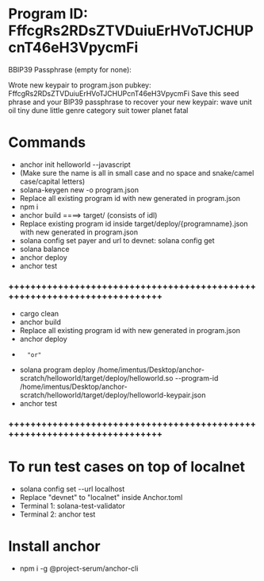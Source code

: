 # Program ID: FffcgRs2RDsZTVDuiuErHVoTJCHUPcnT46eH3VpycmFi
BBIP39 Passphrase (empty for none): 

Wrote new keypair to program.json
pubkey: FffcgRs2RDsZTVDuiuErHVoTJCHUPcnT46eH3VpycmFi
Save this seed phrase and your BIP39 passphrase to recover your new keypair:
wave unit oil tiny dune little genre category suit tower planet fatal


# Commands
- anchor init helloworld --javascript
- (Make sure the name is all in small case and no space and snake/camel case/capital letters)
- solana-keygen new -o program.json
- Replace all existing program id with new generated in program.json
- npm i
- anchor build ====> target/ (consists of idl)
- Replace existing program id inside target/deploy/{programname}.json with new generated in program.json
- solana config set payer and url to devnet: solana config get
- solana balance
- anchor deploy
- anchor test
### +++++++++++++++++++++++++++++++++++++++++++++++++++++++++++++++++++++++++
- cargo clean
- anchor build
- Replace all existing program id with new generated in program.json
- anchor deploy 
-       "or"
- solana program deploy /home/imentus/Desktop/anchor-scratch/helloworld/target/deploy/helloworld.so --program-id /home/imentus/Desktop/anchor-scratch/helloworld/target/deploy/helloworld-keypair.json
- anchor test
### +++++++++++++++++++++++++++++++++++++++++++++++++++++++++++++++++++++++++

# To run test cases on top of localnet
- solana config set --url localhost
- Replace "devnet" to "localnet" inside Anchor.toml
- Terminal 1: solana-test-validator
- Terminal 2: anchor test

# Install anchor
- npm i -g @project-serum/anchor-cli





